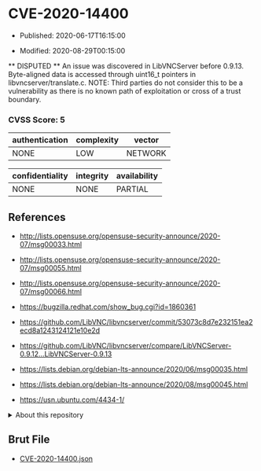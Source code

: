 # CVE-2020-14400

- Published: 2020-06-17T16:15:00

- Modified: 2020-08-29T00:15:00

** DISPUTED ** An issue was discovered in LibVNCServer before 0.9.13. Byte-aligned data is accessed through uint16_t pointers in libvncserver/translate.c. NOTE: Third parties do not consider this to be a vulnerability as there is no known path of exploitation or cross of a trust boundary.

### CVSS Score: **5**

| authentication | complexity | vector |
| --- | --- | --- |
| NONE | LOW | NETWORK |

| confidentiality | integrity | availability |
| --- | --- | --- |
| NONE | NONE | PARTIAL |

## References

* http://lists.opensuse.org/opensuse-security-announce/2020-07/msg00033.html

* http://lists.opensuse.org/opensuse-security-announce/2020-07/msg00055.html

* http://lists.opensuse.org/opensuse-security-announce/2020-07/msg00066.html

* https://bugzilla.redhat.com/show_bug.cgi?id=1860361

* https://github.com/LibVNC/libvncserver/commit/53073c8d7e232151ea2ecd8a1243124121e10e2d

* https://github.com/LibVNC/libvncserver/compare/LibVNCServer-0.9.12...LibVNCServer-0.9.13

* https://lists.debian.org/debian-lts-announce/2020/06/msg00035.html

* https://lists.debian.org/debian-lts-announce/2020/08/msg00045.html

* https://usn.ubuntu.com/4434-1/

<details>
<summary>About this repository</summary> 

  This repository is part of the project [Live Hack CVE](https://github.com/Live-Hack-CVE). Main website can be found [www.live-hack.org](https://www.live-hack.org) 
  
  Made by [Sn0wAlice](https://github.com/Sn0wAlice) for the people that care about security and need to have a feed of the latest CVEs. Hope you enjoy it, don't forget to star the repo and follow me on [Twitter](https://twitter.com/Sn0wAlice) and [Github](https://github.com/Sn0wAlice). And that is my [personnal website](https://www.alice-snow.me/)

  - [Home Page](https://github.com/Live-Hack-CVE)
  - [Framework](https://github.com/Live-Hack-CVE/cve-framework)
  - [CVE database](https://github.com/Live-Hack-CVE/full_database)
  - [Changelog](https://github.com/Live-Hack-CVE/Changelog)
</details>

## Brut File

* [CVE-2020-14400.json](https://raw.githubusercontent.com/Live-Hack-CVE/full_database/main/cves/2020/CVE-2020-14400.json)

